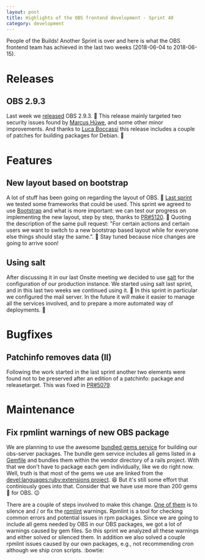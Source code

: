 ```yaml
---
layout: post
title: Highlights of the OBS frontend development - Sprint 40
category: development
---
```


People of the Builds! Another Sprint is over and here is what the OBS frontend team has achieved in the last two weeks (2018-06-04 to 2018-06-15).

# Releases

## OBS 2.9.3

Last week we [released](https://lists.opensuse.org/opensuse-buildservice/2018-06/msg00014.html) OBS 2.9.3. :tada:
This release mainly targeted two security issues found by [Marcus Hüwe](https://github.com/marcus-h), and some other minor improvements.
And thanks to [Luca Boccassi](https://github.com/bluca) this release includes a couple of patches for building packages for Debian. :gift_heart:


# Features

## New layout based on bootstrap

A lot of stuff has been going on regarding the layout of OBS. :construction_worker:
[Last sprint](/2018/06/01/sprint-report-39/) we tested some frameworks that could be used.
This sprint we agreed to use [Bootstrap](https://getbootstrap.com/) and what is more important: we can test our progress on implementing the new layout, step by step, thanks to [PR#5120](https://github.com/openSUSE/open-build-service/pull/5120). :confetti_ball:
Quoting the description of the same pull request: "For certain actions and certain users we want to switch to a new bootstrap based layout while for everyone else things should stay the same.". :tada:
Stay tuned because nice changes are going to arrive soon!

## Using salt

After discussing it in our last Onsite meeting we decided to use [salt](https://github.com/saltstack/salt) for the configuration of our production instance.
We started using salt last sprint, and in this last two weeks we continued using it. :confetti_ball:
In this sprint in particular we configured the mail server.
In the future it will make it easier to manage all the services involved, and to prepare a more automated way of deployments. :robot:


# Bugfixes

## Patchinfo removes data (II)

Following the work started in the last sprint another two elements were found not to be preserved after an edition of a patchinfo: package and releasetarget.
This was fixed in [PR#5079](https://github.com/openSUSE/open-build-service/pull/5079).


# Maintenance

## Fix rpmlint warnings of new OBS package

We are planning to use the awesome [bundled gems service](https://github.com/openSUSE/obs-service-bundle_gems) for building our obs-server packages.
The bundle gem service includes all gems listed in a [Gemfile](https://bundler.io/gemfile.html) and bundles them within the vendor directory of a rails project.
With that we don't have to package each gem individually, like we do right now.
Well, truth is that most of the gems we use are linked from the [devel:languages:ruby:extensions project](https://build.opensuse.org/project/show/devel:languages:ruby:extensions). :laughing:
But it's still some effort that continiously goes into that.
Consider that we have use more than 200 gems :gem: for OBS. :wink:

There are a couple of steps involved to make this change.
[One of them](https://trello.com/c/dSqgfqY5/758-p6-bundle-gems-review-fix-rpmlint-warnings) is to silence and / or fix the [rpmlint](https://github.com/rpm-software-management/rpmlint) warnings.
Rpmlint is a tool for checking common errors and potential issues in rpm packages.
Since we are going to include all gems needed by OBS in our OBS packages, we got a lot of warnings caused by gem files.
So this sprint we analyzed all these warnings and either solved or silenced them.
In addition we also solved a couple rpmlint issues caused by our own packages, e.g., not recommending cron although we ship cron scripts. :bowtie:
